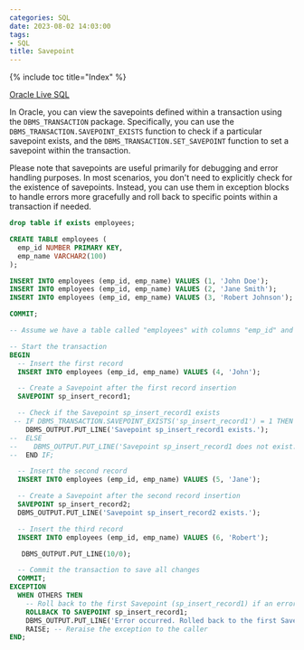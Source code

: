 ```yaml
---
categories: SQL
date: 2023-08-02 14:03:00
tags:
- SQL
title: Savepoint
---
```


{% include toc title="Index" %}

[Oracle Live SQL](https://livesql.oracle.com/apex/livesql/s/ehw922orljedhs8ikbguduh0)

In Oracle, you can view the savepoints defined within a transaction using the
`DBMS_TRANSACTION` package.
Specifically, you can use the `DBMS_TRANSACTION.SAVEPOINT_EXISTS` function to
check if a particular savepoint exists,
and the `DBMS_TRANSACTION.SET_SAVEPOINT` function to set a savepoint within the
transaction.

Please note that savepoints are useful primarily for debugging and error
handling purposes.
In most scenarios, you don't need to explicitly check for the existence of
savepoints.
Instead, you can use them in exception blocks to handle errors more gracefully
and roll back to
specific points within a transaction if needed.

```sql
drop table if exists employees;

CREATE TABLE employees (
  emp_id NUMBER PRIMARY KEY,
  emp_name VARCHAR2(100)
);

INSERT INTO employees (emp_id, emp_name) VALUES (1, 'John Doe');
INSERT INTO employees (emp_id, emp_name) VALUES (2, 'Jane Smith');
INSERT INTO employees (emp_id, emp_name) VALUES (3, 'Robert Johnson');

COMMIT;

-- Assume we have a table called "employees" with columns "emp_id" and "emp_name"

-- Start the transaction
BEGIN
  -- Insert the first record
  INSERT INTO employees (emp_id, emp_name) VALUES (4, 'John');

  -- Create a Savepoint after the first record insertion
  SAVEPOINT sp_insert_record1;

  -- Check if the Savepoint sp_insert_record1 exists
 -- IF DBMS_TRANSACTION.SAVEPOINT_EXISTS('sp_insert_record1') = 1 THEN
    DBMS_OUTPUT.PUT_LINE('Savepoint sp_insert_record1 exists.');
--  ELSE
--    DBMS_OUTPUT.PUT_LINE('Savepoint sp_insert_record1 does not exist.');
--  END IF;

  -- Insert the second record
  INSERT INTO employees (emp_id, emp_name) VALUES (5, 'Jane');

  -- Create a Savepoint after the second record insertion
  SAVEPOINT sp_insert_record2;
  DBMS_OUTPUT.PUT_LINE('Savepoint sp_insert_record2 exists.');

  -- Insert the third record
  INSERT INTO employees (emp_id, emp_name) VALUES (6, 'Robert');

   DBMS_OUTPUT.PUT_LINE(10/0);

  -- Commit the transaction to save all changes
  COMMIT;
EXCEPTION
  WHEN OTHERS THEN
    -- Roll back to the first Savepoint (sp_insert_record1) if an error occurs
    ROLLBACK TO SAVEPOINT sp_insert_record1;
    DBMS_OUTPUT.PUT_LINE('Error occurred. Rolled back to the first Savepoint.');
    RAISE; -- Reraise the exception to the caller
END;

```